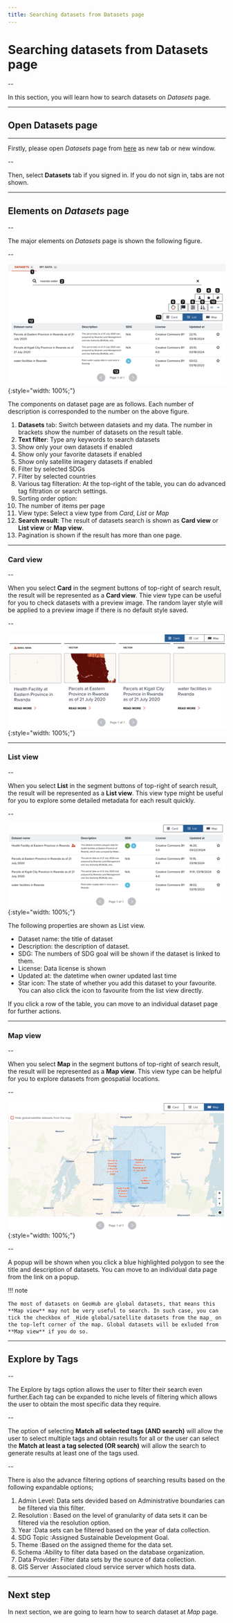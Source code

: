 ```yaml
---
title: Searching datasets from Datasets page
---
```


# Searching datasets from Datasets page

--

In this section, you will learn how to search datasets on _Datasets_ page.

---

## Open Datasets page

---

Firstly, please open _Datasets_ page from [here](https://geohub.data.undp.org/data) as new tab or new window.

--

Then, select **Datasets** tab if you signed in. If you do not sign in, tabs are not shown.

---

## Elements on _Datasets_ page

--

The major elements on _Datasets_ page is shown the following figure.

--

![Elements on Datasets page](../assets/data/search_table_1.png){:style="width: 100%;"}

<hidden>

The components on dataset page are as follows. Each number of description is corresponded to the number on the above figure.

1. **Datasets** tab: Switch between datasets and my data. The number in brackets show the number of datasets on the result table.
2. **Text filter**: Type any keywords to search datasets
3. Show only your own datasets if enabled
4. Show only your favorite datasets if enabled
5. Show only satellite imagery datasets if enabled
6. Filter by selected SDGs
7. Filter by selected countries
8. Various tag filteration: At the top-right of the table, you can do advanced tag filtration or search settings.
9. Sorting order option:
10. The number of items per page
11. View type: Select a view type from _Card_, _List_ or _Map_
12. **Search result**: The result of datasets search is shown as **Card view** or **List view** or **Map view**.
13. Pagination is shown if the result has more than one page.

</hidden>

---

### Card view

--

When you select **Card** in the segment buttons of top-right of search result, the result will be represented as a **Card view**. Thie view type can be useful for you to check datasets with a preview image. The random layer style will be applied to a preview image if there is no default style saved.

--

![Card view search](../assets/data/search_table_2.png){:style="width: 100%;"}

---

### List view

--

When you select **List** in the segment buttons of top-right of search result, the result will be represented as a **List view**. This view type might be useful for you to explore some detailed metadata for each result quickly.

--

![List view search](../assets/data/search_table_3.png){:style="width: 100%;"}

<hidden>

The following properties are shown as List view.

- Dataset name: the title of dataset
- Description: the description of dataset.
- SDG: The numbers of SDG goal will be shown if the dataset is linked to them.
- License: Data license is shown
- Updated at: the datetime when owner updated last time
- Star icon: The state of whether you add this dataset to your favourite. You can also click the icon to favourite from the list view directly.

If you click a row of the table, you can move to an individual dataset page for further actions.

</hidden>

---

### Map view

--

When you select **Map** in the segment buttons of top-right of search result, the result will be represented as a **Map view**. This view type can be helpful for you to explore datasets from geospatial locations.

--

![Map view search](../assets/data/search_table_4.png){:style="width: 100%;"}

--

A popup will be shown when you click a blue highlighted polygon to see the title and description of datasets. You can move to an individual data page from the link on a popup.

<hidden>

!!! note

    The most of datasets on GeoHub are global datasets, that means this **Map view** may not be very useful to search. In such case, you can tick the checkbox of _Hide global/satellite datasets from the map_ on the top-left corner of the map. Global datasets will be exluded from **Map view** if you do so.

</hidden>

---

## Explore by Tags

--

The Explore by tags option allows the user to filter their search even further.Each tag can be expanded to niche levels of filtering which allows the user to obtain the most specific data they require.

--

The option of selecting **Match all selected tags (AND search)** will allow the user to select multiple tags and obtain results for all or the user can select the **Match at least a tag selected (OR search)** will allow the search to generate results at least one of the tags used.

--

<hidden>

There is also the advance filtering options of searching results based on the following expandable options;

</hidden>

1. Admin Level: Data sets devided based on Administrative boundaries can be filtered via this filter.
2. Resolution : Based on the level of granularity of data sets it can be filtered via the resolution option.
3. Year :Data sets can be filtered based on the year of data collection.
4. SDG Topic :Assigned Sustainable Development Goal.
5. Theme :Based on the assigned theme for the data set.
6. Schema :Ability to filter data based on the database organization.
7. Data Provider: Filter data sets by the source of data collection.
8. GIS Server :Associated cloud service server which hosts data.

---

## Next step

In next section, we are going to learn how to search dataset at _Map_ page.
